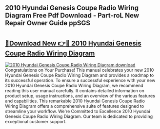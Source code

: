## 2010 Hyundai Genesis Coupe Radio Wiring Diagram Free Pdf Download - Part-roL New Repair Owner Guide ppSGS

# <h2><a href="http://dfskbq.blite.top/?on=2010+Hyundai+Genesis+Coupe+Radio+Wiring+Diagram">🔗Download New 👉🔴 2010 Hyundai Genesis Coupe Radio Wiring Diagram</a></h2>

[![2010 Hyundai Genesis Coupe Radio Wiring Diagram download](https://i.imgur.com/lujVjoI.png)](http://dfskbq.blite.top/?on=2010+Hyundai+Genesis+Coupe+Radio+Wiring+Diagram)
Congratulations on Your Purchase! This manual celebrates your new 2010 Hyundai Genesis Coupe Radio Wiring Diagram and provides a roadmap to its successful operation. To ensure a successful experience with your new 2010 Hyundai Genesis Coupe Radio Wiring Diagram, we recommend reading this user manual carefully. It contains detailed information on product setup, usage instructions, and an overview of the various features and capabilities. This remarkable 2010 Hyundai Genesis Coupe Radio Wiring Diagram offers a comprehensive suite of features designed to streamline your workflow. We're Committed to Excellence 2010 Hyundai Genesis Coupe Radio Wiring Diagram. Our team is dedicated to providing exceptional customer support.
